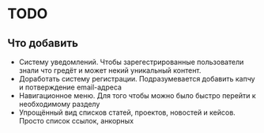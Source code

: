 # TODO

## Что добавить
* Систему уведомлений. 
Чтобы зарегестрированные пользователи знали что гредёт
и может некий уникальный контент.
* Доработать систему регистрации.
Подразумевается добавить капчу и потверждение email-адреса
* Навигационное меню.
Для того чтобы можно было быстро перейти к необходимому разделу
* Упрощённый вид списков статей, проектов, новостей и кейсов.
Просто список ссылок, анкорных

